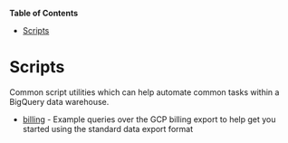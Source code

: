 <!-- START doctoc generated TOC please keep comment here to allow auto update -->
<!-- DON'T EDIT THIS SECTION, INSTEAD RE-RUN doctoc TO UPDATE -->
**Table of Contents**

- [Scripts](#scripts)

<!-- END doctoc generated TOC please keep comment here to allow auto update -->

# Scripts

Common script utilities which can help automate common tasks within a BigQuery data warehouse.

* [billing](/scripts/billing) - Example queries over the GCP billing export to help get you started using the standard data export format
